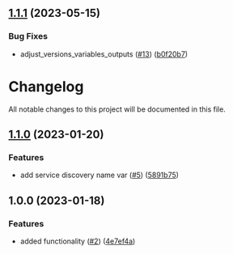 ## [1.1.1](https://github.com/justtrackio/terraform-aws-kvstores/compare/v1.1.0...v1.1.1) (2023-05-15)


### Bug Fixes

* adjust_versions_variables_outputs ([#13](https://github.com/justtrackio/terraform-aws-kvstores/issues/13)) ([b0f20b7](https://github.com/justtrackio/terraform-aws-kvstores/commit/b0f20b7b5cc854af673b75b96ac0b01d72e3ace4))

# Changelog

All notable changes to this project will be documented in this file.

## [1.1.0](https://github.com/justtrackio/terraform-aws-kvstores/compare/v1.0.0...v1.1.0) (2023-01-20)


### Features

* add service discovery name var ([#5](https://github.com/justtrackio/terraform-aws-kvstores/issues/5)) ([5891b75](https://github.com/justtrackio/terraform-aws-kvstores/commit/5891b758e4e7430962f43f263ab76c724169de1a))

## 1.0.0 (2023-01-18)


### Features

* added functionality ([#2](https://github.com/justtrackio/terraform-aws-kvstores/issues/2)) ([4e7ef4a](https://github.com/justtrackio/terraform-aws-kvstores/commit/4e7ef4a34a08cf1d5f29136babb8ef98f2265295))
